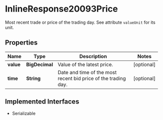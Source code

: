 

# InlineResponse20093Price

Most recent trade or price of the trading day. See attribute `valueUnit` for its unit.

## Properties

Name | Type | Description | Notes
------------ | ------------- | ------------- | -------------
**value** | **BigDecimal** | Value of the latest price. |  [optional]
**time** | **String** | Date and time of the most recent bid price of the trading day. |  [optional]


## Implemented Interfaces

* Serializable


